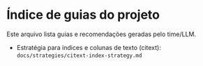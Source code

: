 # Índice de guias do projeto

Este arquivo lista guias e recomendações geradas pelo time/LLM.

- Estratégia para índices e colunas de texto (citext): `docs/strategies/citext-index-strategy.md`
